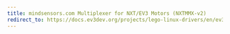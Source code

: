```yaml
---
title: mindsensors.com Multiplexer for NXT/EV3 Motors (NXTMMX-v2)
redirect_to: https://docs.ev3dev.org/projects/lego-linux-drivers/en/ev3dev-jessie/sensor_data.html#ms-nxtmmx
---
```

